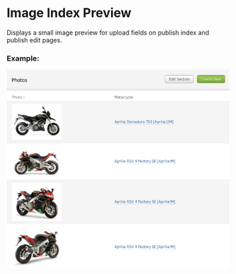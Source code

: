 # Image Index Preview

Displays a small image preview for upload fields on publish index and publish edit pages.

### Example:

![Example image](example.png)
